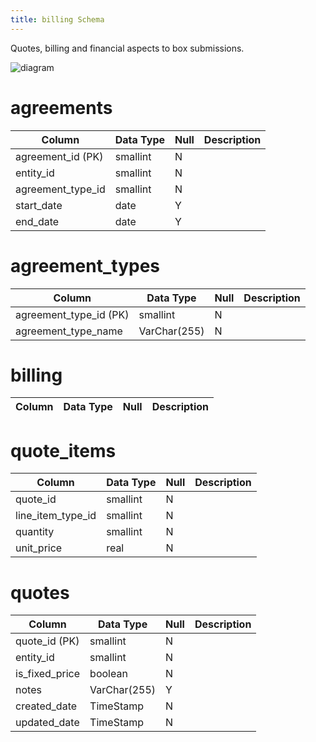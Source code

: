 ```yaml
---
title: billing Schema
---
```


Quotes, billing and financial aspects to box submissions.

![diagram](https://docs.google.com/drawings/d/e/2PACX-1vRiz3VzDePLBAiMvbUZJjn-YwIrf33A_eYmlemy8gDJYvbiBDKzGiaJfDaDfnUzYnqyXurY7q0XsTa4/pub?w=1434&h=763)

# agreements

|Column|Data Type|Null|Description|
|---|---|---|---|
|agreement_id (PK)|smallint|N||
|entity_id|smallint|N||
|agreement_type_id|smallint|N||
|start_date|date|Y||
|end_date|date|Y||

# agreement_types

|Column|Data Type|Null|Description|
|---|---|---|---|
|agreement_type_id (PK)|smallint|N||
|agreement_type_name|VarChar(255)|N||

# billing

|Column|Data Type|Null|Description|
|---|---|---|---|

# quote_items

|Column|Data Type|Null|Description|
|---|---|---|---|
|quote_id|smallint|N||
|line_item_type_id|smallint|N||
|quantity|smallint|N||
|unit_price|real|N||

# quotes

|Column|Data Type|Null|Description|
|---|---|---|---|
|quote_id (PK)|smallint|N||
|entity_id|smallint|N||
|is_fixed_price|boolean|N||
|notes|VarChar(255)|Y||
|created_date|TimeStamp|N||
|updated_date|TimeStamp|N||
